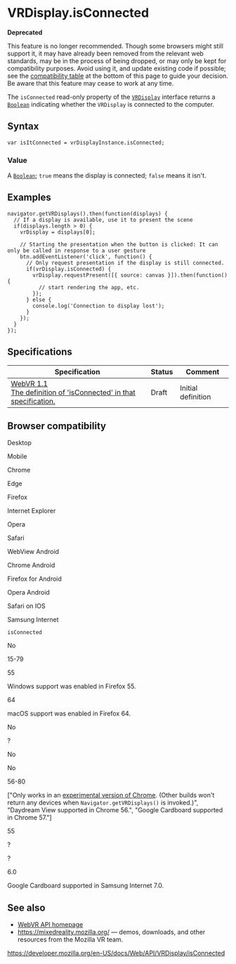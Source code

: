 VRDisplay.isConnected
=====================

**Deprecated**

This feature is no longer recommended. Though some browsers might still support it, it may have already been removed from the relevant web standards, may be in the process of being dropped, or may only be kept for compatibility purposes. Avoid using it, and update existing code if possible; see the [compatibility table](#browser_compatibility) at the bottom of this page to guide your decision. Be aware that this feature may cease to work at any time.

The `isConnected` read-only property of the [`VRDisplay`](../vrdisplay) interface returns a [`Boolean`](https://developer.mozilla.org/en-US/docs/Web/JavaScript/Reference/Global_Objects/Boolean) indicating whether the `VRDisplay` is connected to the computer.

Syntax
------

    var isItConnected = vrDisplayInstance.isConnected;

### Value

A [`Boolean`](https://developer.mozilla.org/en-US/docs/Web/JavaScript/Reference/Global_Objects/Boolean); `true` means the display is connected; `false` means it isn't.

Examples
--------

    navigator.getVRDisplays().then(function(displays) {
      // If a display is available, use it to present the scene
      if(displays.length > 0) {
        vrDisplay = displays[0];

        // Starting the presentation when the button is clicked: It can only be called in response to a user gesture
        btn.addEventListener('click', function() {
          // Only request presentation if the display is still connected.
          if(vrDisplay.isConnected) {
            vrDisplay.requestPresent([{ source: canvas }]).then(function() {
              // start rendering the app, etc.
            });
          } else {
            console.log('Connection to display lost');
          }
        });
      }
    });  

Specifications
--------------

<table><thead><tr class="header"><th>Specification</th><th>Status</th><th>Comment</th></tr></thead><tbody><tr class="odd"><td><a href="https://immersive-web.github.io/webvr/spec/1.1/#dom-vrdisplay-isconnected">WebVR 1.1<br />
<span class="small">The definition of 'isConnected' in that specification.</span></a></td><td><span class="spec-draft">Draft</span></td><td>Initial definition</td></tr></tbody></table>

Browser compatibility
---------------------

Desktop

Mobile

Chrome

Edge

Firefox

Internet Explorer

Opera

Safari

WebView Android

Chrome Android

Firefox for Android

Opera Android

Safari on IOS

Samsung Internet

`isConnected`

No

15-79

55

Windows support was enabled in Firefox 55.

64

macOS support was enabled in Firefox 64.

No

?

No

No

56-80

\["Only works in an [experimental version of Chrome](https://webvr.info/get-chrome/). (Other builds won't return any devices when `Navigator.getVRDisplays()` is invoked.)", "Daydream View supported in Chrome 56.", "Google Cardboard supported in Chrome 57."\]

55

?

?

6.0

Google Cardboard supported in Samsung Internet 7.0.

See also
--------

-   [WebVR API homepage](../webvr_api)
-   <https://mixedreality.mozilla.org/> — demos, downloads, and other resources from the Mozilla VR team.

<a href="https://developer.mozilla.org/en-US/docs/Web/API/VRDisplay/isConnected" class="_attribution-link">https://developer.mozilla.org/en-US/docs/Web/API/VRDisplay/isConnected</a>
